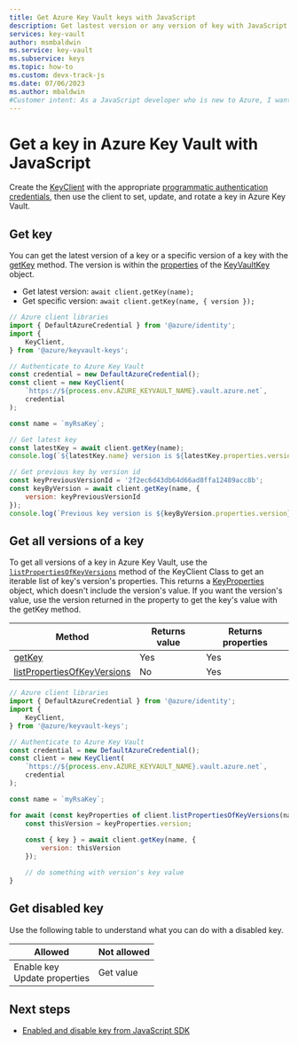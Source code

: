 ```yaml
---
title: Get Azure Key Vault keys with JavaScript
description: Get lastest version or any version of key with JavaScript. 
services: key-vault
author: msmbaldwin
ms.service: key-vault
ms.subservice: keys
ms.topic: how-to
ms.custom: devx-track-js
ms.date: 07/06/2023
ms.author: mbaldwin
#Customer intent: As a JavaScript developer who is new to Azure, I want to get a key to the Key Vault with the SDK.
---
```


# Get a key in Azure Key Vault with JavaScript

Create the [KeyClient](/javascript/api/@azure/keyvault-keys/keyclient) with the appropriate [programmatic authentication credentials](javascript-developer-guide-get-started.md#authorize-access-and-connect-to-key-vault), then use the client to set, update, and rotate a key in Azure Key Vault.

## Get key

You can get the latest version of a key or a specific version of a key with the [getKey](/javascript/api/@azure/keyvault-keys/keyclient#@azure-keyvault-keys-keyclient-getkey) method. The version is within the [properties](/javascript/api/@azure/keyvault-keys/keyproperties) of the [KeyVaultKey](/javascript/api/@azure/keyvault-keys/keyvaultkey) object.

* Get latest version: `await client.getKey(name);`
* Get specific version: `await client.getKey(name, { version });`

```javascript
// Azure client libraries
import { DefaultAzureCredential } from '@azure/identity';
import {
    KeyClient,
} from '@azure/keyvault-keys';

// Authenticate to Azure Key Vault
const credential = new DefaultAzureCredential();
const client = new KeyClient(
    `https://${process.env.AZURE_KEYVAULT_NAME}.vault.azure.net`,
    credential
);

const name = `myRsaKey`;

// Get latest key
const latestKey = await client.getKey(name);
console.log(`${latestKey.name} version is ${latestKey.properties.version}`);

// Get previous key by version id
const keyPreviousVersionId = '2f2ec6d43db64d66ad8ffa12489acc8b';
const keyByVersion = await client.getKey(name, {
    version: keyPreviousVersionId
});
console.log(`Previous key version is ${keyByVersion.properties.version}`);
```

## Get all versions of a key

To get all versions of a key in Azure Key Vault, use the [`listPropertiesOfKeyVersions`](/javascript/api/@azure/keyvault-keys/keyclient#@azure-keyvault-keys-keyclient-listpropertiesofkeyversions) method of the KeyClient Class to get an iterable list of key's version's properties. This returns a [KeyProperties](/javascript/api/@azure/keyvault-keys/keyproperties) object, which doesn't include the version's value. If you want the version's value, use the version returned in the property to get the key's value with the getKey method.

|Method|Returns value| Returns properties|
|--|--|--|
|[getKey](/javascript/api/@azure/keyvault-keys/keyclient#@azure-keyvault-keys-keyclient-getKey)|Yes|Yes|
|[listPropertiesOfKeyVersions](/javascript/api/@azure/keyvault-keys/keyclient#@azure-keyvault-keys-keyclient-listpropertiesofkeyversions)|No|Yes|

```javascript
// Azure client libraries
import { DefaultAzureCredential } from '@azure/identity';
import {
    KeyClient,
} from '@azure/keyvault-keys';

// Authenticate to Azure Key Vault
const credential = new DefaultAzureCredential();
const client = new KeyClient(
    `https://${process.env.AZURE_KEYVAULT_NAME}.vault.azure.net`,
    credential
);

const name = `myRsaKey`;

for await (const keyProperties of client.listPropertiesOfKeyVersions(name)) {
    const thisVersion = keyProperties.version;
    
    const { key } = await client.getKey(name, {
        version: thisVersion
    });

    // do something with version's key value
}
```

## Get disabled key

Use the following table to understand what you can do with a disabled key.

|Allowed|Not allowed|
|--|--|
|Enable key<br>Update properties|Get value|


## Next steps

* [Enabled and disable key from JavaScript SDK](javascript-developer-guide-enable-disable-key.md)